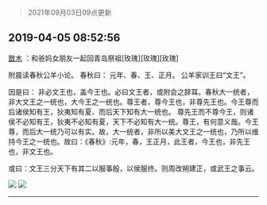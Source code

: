 > 2021年09月03日09点更新
<link rel="stylesheet" href="https://cdn.jsdelivr.net/gh/taotie6/sampleJSON@main/css/photo_show.css">


 ## 2019-04-05 08:52:56 

 [㪚木](https://www.coolapk.com/feed/11084932?shareKey=M2ZjOWNhNzQwNWUwNjEzMTc0YTI~) ：和爸妈女朋友一起回青岛祭祖[玫瑰][玫瑰][玫瑰]

附晨读春秋公羊小论。
春秋曰：
元年、春、王、正月。
公羊家训王曰“文王”。

因是曰：
非必文王也，盖今王也。必曰文王者，或附会之辞耳。春秋大一统者，非大文王之一统也，大今王之一统也。尊王者，尊今王也，非尊先王也<!--break-->。今王尊而后诸侯知有王，狄夷知有夏、而后天下知有大一统也。
尊先王而不尊今王，则诸侯不必知有王，狄夷不必知有夏，天下不必知有大一统。尊王，有何意义哉。今王尊，而后大一统乃可以有实。故，大一统者，非所以美大文王之一统也，乃所以维持今王之一统也。故曰：《春秋》:元年，春，王正月，此王者，今王也，非先王也，非文王也。

或曰：文王三分天下有其二以服事殷，以侯服终。则周改朔建正，或武王之事云。 

<div class="album">
<img class="img-item" src="http://image.coolapk.com/feed/2019/0405/08/1081091_1554425571_0831@3325x2494.jpg" />
<img class="img-item" src="http://image.coolapk.com/feed/2019/0405/08/1081091_1554425573_8804@1080x1104.jpg" />
</div>

 ------- 


